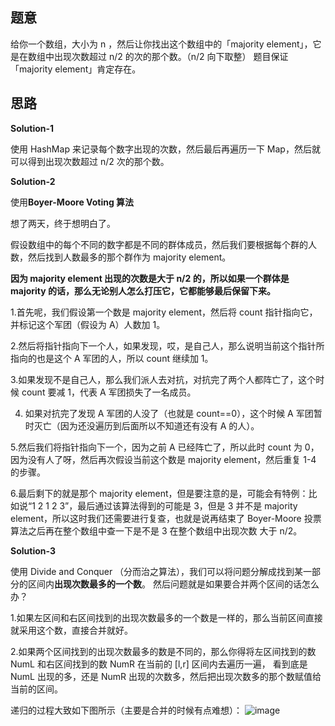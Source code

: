 ## 题意
   给你一个数组，大小为 n ，然后让你找出这个数组中的「majority element」，它是在数组中出现次数超过 n/2 的次的那个数。（n/2 向下取整）
   题目保证「majority element」肯定存在。
   
## 思路
   **Solution-1**
   
   使用 HashMap 来记录每个数字出现的次数，然后最后再遍历一下 Map，然后就可以得到出现次数超过 n/2 次的那个数。
   
   **Solution-2**
   
   使用**Boyer-Moore Voting 算法**
   
   想了两天，终于想明白了。
   
   假设数组中的每个不同的数字都是不同的群体成员，然后我们要根据每个群的人数，然后找到人数最多的那个群作为 majority element。
   
   **因为 majority element 出现的次数是大于 n/2 的，所以如果一个群体是 majority 的话，那么无论别人怎么打压它，它都能够最后保留下来。**
   
   1.首先呢，我们假设第一个数是 majority element，然后将 count 指针指向它，并标记这个军团（假设为 A）人数加 1。
   
   2.然后将指针指向下一个人，如果发现，哎，是自己人，那么说明当前这个指针所指向的也是这个 A 军团的人，所以 count 继续加 1。
   
   3.如果发现不是自己人，那么我们派人去对抗，对抗完了两个人都阵亡了，这个时候 count 要减 1，代表 A 军团损失了一名成员。
   
   4. 如果对抗完了发现 A 军团的人没了（也就是 count==0），这个时候 A 军团暂时灭亡（因为还没遍历到后面所以不知道还有没有 A 的人）。
   
   5.然后我们将指针指向下一个，因为之前 A 已经阵亡了，所以此时 count 为 0，因为没有人了呀，然后再次假设当前这个数是 majority element，然后重复 1-4 的步骤。
   
   6.最后剩下的就是那个 majority element，但是要注意的是，可能会有特例：比如说“1 2 1 2 3”，最后通过该算法得到的可能是 3，但是 3 并不是
   majority element，所以这时我们还需要进行复查，也就是说再结束了 Boyer-Moore 投票算法之后再在整个数组中查一下是不是 3 在整个数组中出现次数
   大于 n/2。
   
   **Solution-3**
   
   使用 Divide and Conquer （分而治之算法），我们可以将问题分解成找到某一部分的区间内**出现次数最多的一个数**。
   然后问题就是如果要合并两个区间的话怎么办？
   
   1.如果左区间和右区间找到的出现次数最多的一个数是一样的，那么当前区间直接就采用这个数，直接合并就好。
   
   2.如果两个区间找到的出现次数最多的数是不同的，那么你得将左区间找到的数 NumL 和右区间找到的数 NumR 在当前的 [l,r] 区间内去遍历一遍，
   看到底是 NumL 出现的多，还是 NumR 出现的次数多，然后把出现次数多的那个数赋值给当前的区间。
   
   递归的过程大致如下图所示（主要是合并的时候有点难想）：
   ![image](https://user-images.githubusercontent.com/16880879/42125634-4a9fdc48-7cad-11e8-8590-f9b5ab25ba35.png)
